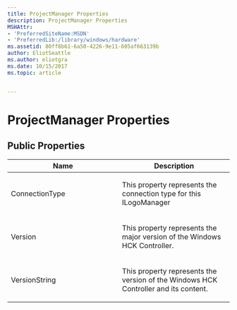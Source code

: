 ```yaml
---
title: ProjectManager Properties
description: ProjectManager Properties
MSHAttr:
- 'PreferredSiteName:MSDN'
- 'PreferredLib:/library/windows/hardware'
ms.assetid: 80ff8b61-6a50-4226-9e11-605af663139b
author: EliotSeattle
ms.author: eliotgra
ms.date: 10/15/2017
ms.topic: article


---
```


# ProjectManager Properties


## <span id="Public_Properties"></span><span id="public_properties"></span><span id="PUBLIC_PROPERTIES"></span>Public Properties


<table>
<colgroup>
<col width="50%" />
<col width="50%" />
</colgroup>
<thead>
<tr class="header">
<th>Name</th>
<th>Description</th>
</tr>
</thead>
<tbody>
<tr class="odd">
<td><p>ConnectionType</p></td>
<td><p>This property represents the connection type for this ILogoManager</p></td>
</tr>
<tr class="even">
<td><p>Version</p></td>
<td><p>This property represents the major version of the Windows HCK Controller.</p></td>
</tr>
<tr class="odd">
<td><p>VersionString</p></td>
<td><p>This property represents the version of the Windows HCK Controller and its content.</p></td>
</tr>
</tbody>
</table>

 

 

 






